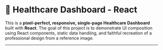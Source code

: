 # 🏥 Healthcare Dashboard - React

This is a **pixel-perfect, responsive, single-page Healthcare Dashboard** built with **React**. The goal of this project is to demonstrate UI composition using React components, static data handling, and faithful recreation of a professional design from a reference image.

---

